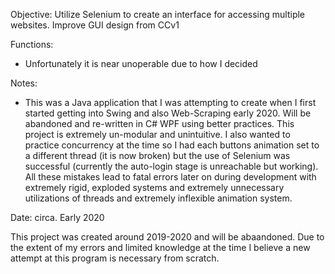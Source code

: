 Objective:
  Utilize Selenium to create an interface for accessing multiple websites. Improve GUI design from CCv1


Functions:

  - Unfortunately it is near unoperable due to how I decided 

Notes:

  - This was a Java application that I was attempting to create when I first started getting into Swing and also Web-Scraping early 2020. Will be abandoned and re-written in C# WPF using better practices. This project is extremely un-modular and unintuitive. I also wanted to practice concurrency at the time so I had each buttons animation set to a different thread (it is now broken) but the use of Selenium was successful (currently the auto-login stage is unreachable but working). All these mistakes lead to fatal errors later on during development with extremely rigid, exploded systems and extremely unnecessary utilizations of threads and extremely inflexible animation system.

Date: circa. Early 2020

This project was created around 2019-2020 and will be abaandoned. Due to the extent of my errors and limited knowledge at the time I believe a new attempt at this program is necessary from scratch.
